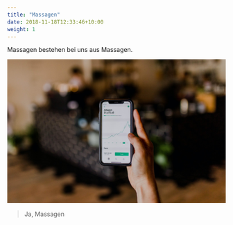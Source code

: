 ```yaml
---
title: "Massagen"
date: 2018-11-18T12:33:46+10:00
weight: 1
---
```


Massagen bestehen bei uns aus Massagen.

![Accounting Services](/images/austin-distel-nGc5RT2HmF0-unsplash.jpg)

> Ja, Massagen
